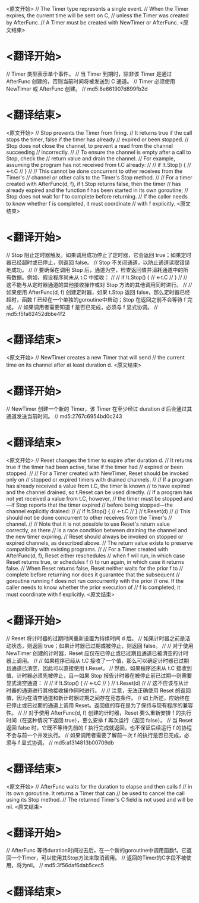 
<原文开始>
// The Timer type represents a single event.
// When the Timer expires, the current time will be sent on C,
// unless the Timer was created by AfterFunc.
// A Timer must be created with NewTimer or AfterFunc.
<原文结束>

# <翻译开始>
// Timer 类型表示单个事件。
// 当 Timer 到期时，除非该 Timer 是通过 AfterFunc 创建的，否则当前时间将被发送到 C 通道。
// Timer 必须使用 NewTimer 或 AfterFunc 创建。
// md5:8e661907d899fb2d
# <翻译结束>


<原文开始>
// Stop prevents the Timer from firing.
// It returns true if the call stops the timer, false if the timer has already
// expired or been stopped.
// Stop does not close the channel, to prevent a read from the channel succeeding
// incorrectly.
//
// To ensure the channel is empty after a call to Stop, check the
// return value and drain the channel.
// For example, assuming the program has not received from t.C already:
//
//	if !t.Stop() {
//		<-t.C
//	}
//
// This cannot be done concurrent to other receives from the Timer's
// channel or other calls to the Timer's Stop method.
//
// For a timer created with AfterFunc(d, f), if t.Stop returns false, then the timer
// has already expired and the function f has been started in its own goroutine;
// Stop does not wait for f to complete before returning.
// If the caller needs to know whether f is completed, it must coordinate
// with f explicitly.
<原文结束>

# <翻译开始>
// Stop 阻止定时器触发。如果调用成功停止了定时器，它会返回 true；如果定时器已经超时或已停止，则返回 false。
// Stop 不关闭通道，以防止通道读取错误地成功。
//
// 要确保在调用 Stop 后，通道为空，检查返回值并消耗通道中的所有数据。例如，假设程序尚未从 t.C 中接收：
//
//	if !t.Stop() {
//		<-t.C
//	}
//
// 这不能与从定时器通道的其他接收操作或对 Stop 方法的其他调用同时进行。
//
// 如果使用 AfterFunc(d, f) 创建定时器，如果 t.Stop 返回 false，那么定时器已经超时，函数 f 已经在一个单独的goroutine中启动；Stop 在返回之前不会等待 f 完成。
// 如果调用者需要知道 f 是否已完成，必须与 f 显式协调。
// md5:f5fa62452dbbe4f2
# <翻译结束>


<原文开始>
// NewTimer creates a new Timer that will send
// the current time on its channel after at least duration d.
<原文结束>

# <翻译开始>
// NewTimer 创建一个新的 Timer，该 Timer 在至少经过 duration d 后会通过其通道发送当前时间。
// md5:2767c6954bd0c243
# <翻译结束>


<原文开始>
// Reset changes the timer to expire after duration d.
// It returns true if the timer had been active, false if the timer had
// expired or been stopped.
//
// For a Timer created with NewTimer, Reset should be invoked only on
// stopped or expired timers with drained channels.
//
// If a program has already received a value from t.C, the timer is known
// to have expired and the channel drained, so t.Reset can be used directly.
// If a program has not yet received a value from t.C, however,
// the timer must be stopped and—if Stop reports that the timer expired
// before being stopped—the channel explicitly drained:
//
//	if !t.Stop() {
//		<-t.C
//	}
//	t.Reset(d)
//
// This should not be done concurrent to other receives from the Timer's
// channel.
//
// Note that it is not possible to use Reset's return value correctly, as there
// is a race condition between draining the channel and the new timer expiring.
// Reset should always be invoked on stopped or expired channels, as described above.
// The return value exists to preserve compatibility with existing programs.
//
// For a Timer created with AfterFunc(d, f), Reset either reschedules
// when f will run, in which case Reset returns true, or schedules f
// to run again, in which case it returns false.
// When Reset returns false, Reset neither waits for the prior f to
// complete before returning nor does it guarantee that the subsequent
// goroutine running f does not run concurrently with the prior
// one. If the caller needs to know whether the prior execution of
// f is completed, it must coordinate with f explicitly.
<原文结束>

# <翻译开始>
// Reset 将计时器的过期时间重新设置为持续时间 d 后。
// 如果计时器之前是活动状态，则返回 true；如果计时器已过期或被停止，则返回 false。
//
// 对于使用 NewTimer 创建的计时器，Reset 应仅在已停止或已过期且通道已被清空的计时器上调用。
//
// 如果程序已经从 t.C 接收了一个值，那么可以确定计时器已过期且通道已清空，因此可以直接使用 t.Reset。
// 然而，如果程序还未从 t.C 接收到值，计时器必须先被停止，且—如果 Stop 报告计时器在被停止前已过期—则需要显式清空通道：
//
//	if !t.Stop() {
//		<-t.C
//	}
//	t.Reset(d)
//
// 这不应该与从计时器的通道进行其他接收操作同时进行。
//
// 注意，无法正确使用 Reset 的返回值，因为在清空通道和新计时器过期之间存在竞态条件。
// 如上所述，应始终在已停止或已过期的通道上调用 Reset。返回值的存在是为了保持与现有程序的兼容性。
//
// 对于使用 AfterFunc(d, f) 创建的计时器，Reset 要么重新安排 f 的执行时间（在这种情况下返回 true），要么安排 f 再次运行（返回 false）。
// 当 Reset 返回 false 时，它既不等待先前的 f 执行完成就返回，也不保证后续运行 f 的协程不会与前一个并发执行。
// 如果调用者需要了解前一次 f 的执行是否已完成，必须与 f 显式协调。
// md5:af314813b00709db
# <翻译结束>


<原文开始>
// AfterFunc waits for the duration to elapse and then calls f
// in its own goroutine. It returns a Timer that can
// be used to cancel the call using its Stop method.
// The returned Timer's C field is not used and will be nil.
<原文结束>

# <翻译开始>
// AfterFunc 等待duration时间过去后，在一个新的goroutine中调用函数f。它返回一个Timer，可以使用其Stop方法来取消调用。
// 返回的Timer的C字段不被使用，将为nil。
// md5:3f56daf6dab5cec5
# <翻译结束>

